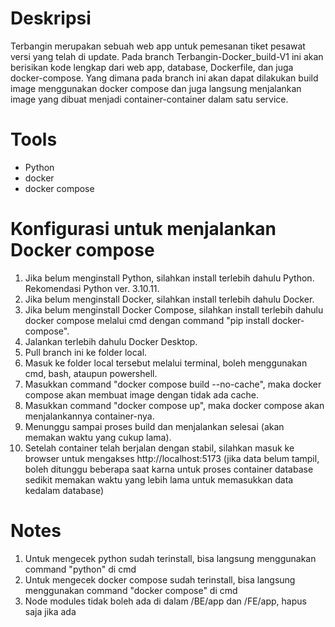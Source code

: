 # Deskripsi

Terbangin merupakan sebuah web app untuk pemesanan tiket pesawat versi yang telah di update.
Pada branch Terbangin-Docker_build-V1 ini akan berisikan kode lengkap dari web app, database, Dockerfile, dan juga docker-compose. Yang dimana pada branch ini akan dapat dilakukan build image menggunakan docker compose dan juga langsung menjalankan image yang dibuat menjadi container-container dalam satu service.

# Tools

- Python
- docker
- docker compose

# Konfigurasi untuk menjalankan Docker compose

1. Jika belum menginstall Python, silahkan install terlebih dahulu Python. Rekomendasi Python ver. 3.10.11.
2. Jika belum menginstall Docker, silahkan install terlebih dahulu Docker.
3. Jika belum menginstall Docker Compose, silahkan install terlebih dahulu docker compose melalui cmd dengan command "pip install docker-compose".
4. Jalankan terlebih dahulu Docker Desktop.
5. Pull branch ini ke folder local.
6. Masuk ke folder local tersebut melalui terminal, boleh menggunakan cmd, bash, ataupun powershell.
7. Masukkan command "docker compose build --no-cache", maka docker compose akan membuat image dengan tidak ada cache.
8. Masukkan command "docker compose up", maka docker compose akan menjalankannya container-nya.
9. Menunggu sampai proses build dan menjalankan selesai (akan memakan waktu yang cukup lama).
10. Setelah container telah berjalan dengan stabil, silahkan masuk ke browser untuk mengakses http://localhost:5173 (jika data belum tampil, boleh ditunggu beberapa saat karna untuk proses container database sedikit memakan waktu yang lebih lama untuk memasukkan data kedalam database)

# Notes

1. Untuk mengecek python sudah terinstall, bisa langsung menggunakan command "python" di cmd
2. Untuk mengecek docker compose sudah terinstall, bisa langsung menggunakan command "docker compose" di cmd
3. Node modules tidak boleh ada di dalam /BE/app dan /FE/app, hapus saja jika ada
